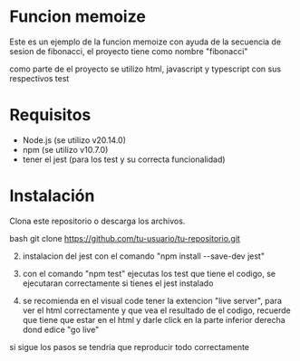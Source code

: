 # Funcion memoize
Este es un ejemplo de la funcion memoize con ayuda de la secuencia de sesion de fibonacci, el proyecto tiene como nombre "fibonacci"

como parte de el proyecto se utilizo html, javascript y typescript con sus respectivos test

# Requisitos
- Node.js (se utilizo v20.14.0)
- npm (se utilizo v10.7.0)
- tener el jest (para los test y su correcta funcionalidad)


# Instalación
Clona este repositorio o descarga los archivos.

bash git clone https://github.com/tu-usuario/tu-repositorio.git

2. instalacion del jest con el comando "npm install --save-dev jest"

3. con el comando "npm test" ejecutas los test que tiene el codigo,
   se ejecutaran correctamente si tienes el jest instalado

   
4. se recomienda en el visual code tener la extencion "live server", para ver el html correctamente
   y que vea el resultado de el codigo, recuerde que tiene que estar en el html y darle click
   en la parte inferior derecha dond edice "go live"

si sigue los pasos se tendria que reproducir todo correctamente
